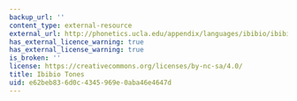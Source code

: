 ```yaml
---
backup_url: ''
content_type: external-resource
external_url: http://phonetics.ucla.edu/appendix/languages/ibibio/ibibio.html
has_external_licence_warning: true
has_external_license_warning: true
is_broken: ''
license: https://creativecommons.org/licenses/by-nc-sa/4.0/
title: Ibibio Tones
uid: e62beb83-6d0c-4345-969e-0aba46e4647d
---
```

